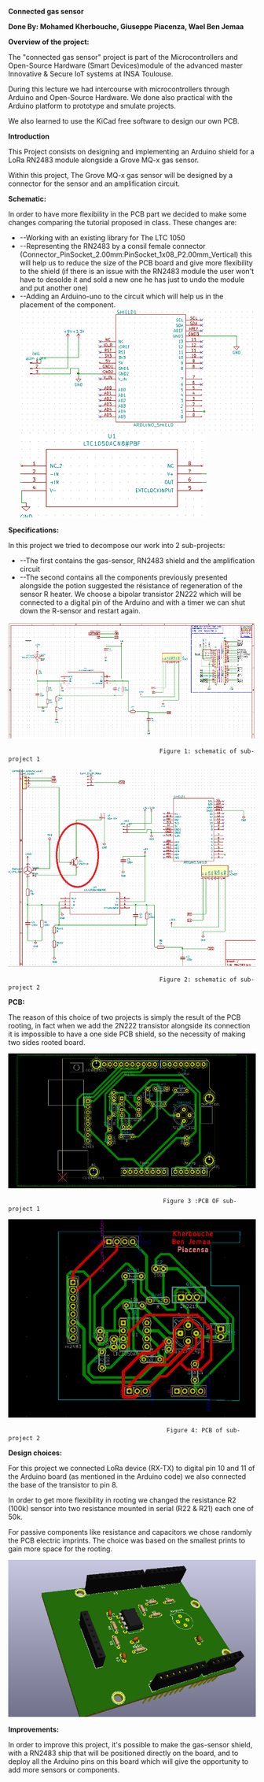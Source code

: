 ****Connected gas sensor****

**Done By:
Mohamed Kherbouche, Giuseppe Piacenza, Wael Ben Jemaa**

**Overview of the project:**

The &quot;connected gas sensor&quot; project is part of the Microcontrollers and Open-Source Hardware (Smart Devices)module of the advanced master Innovative &amp; Secure IoT systems at INSA Toulouse.

During this lecture we had intercourse with microcontrollers through Arduino and Open-Source Hardware. We done also practical with the Arduino platform to prototype and smulate projects.

We also learned to use the KiCad free software to design our own PCB.

**Introduction**

This Project consists on designing and implementing an Arduino shield for a LoRa RN2483 module alongside a Grove MQ-x gas sensor.

Within this project, The Grove MQ-x gas sensor will be designed by a connector for the sensor and an amplification circuit.

**Schematic:**

In order to have more flexibility in the PCB part we decided to make some changes comparing the tutorial proposed in class.
These changes are:

- --Working with an existing library for The LTC 1050
- --Representing the RN2483 by a consil female connector (Connector\_PinSocket\_2.00mm:PinSocket\_1x08\_P2.00mm\_Vertical)  this will help us to reduce the size of  the PCB board and give more flexibility to the shield (if there is an issue with the RN2483 module the user won&#39;t have to desolde it and sold a new  one he has just to undo the module and put another one)
- --Adding an Arduino-uno to the circuit which will help us in the placement of the component.
![alt text](https://github.com/MOSH-Insa-Toulouse/Benjemaa-Kherbouch-Piacenza-shield-sensor/blob/master/Mosh%20final/images/shem1.PNG)
![alt text](https://github.com/MOSH-Insa-Toulouse/Benjemaa-Kherbouch-Piacenza-shield-sensor/blob/master/Mosh%20final/images/shem3.PNG)
 

**Specifications:**

In this project we tried to decompose our work into 2 sub-projects:

- --The first contains the gas-sensor, RN2483 shield and the amplification circuit
- --The second contains all the components previously presented alongside the potion suggested the résistance of regeneration of the sensor R heater. We choose a bipolar transistor 2N222 which will be connected to a digital pin of the Arduino and with a timer we can shut down the R-sensor and restart again.

![alt text](https://github.com/MOSH-Insa-Toulouse/Benjemaa-Kherbouch-Piacenza-shield-sensor/blob/master/Mosh%20final/images/pro1.PNG)


                                               Figure 1: schematic of sub-project 1
                                               
                                               
![alt text](https://github.com/MOSH-Insa-Toulouse/Benjemaa-Kherbouch-Piacenza-shield-sensor/blob/master/Mosh%20final/images/pro2.PNG)
                                               
                                               
                                               Figure 2: schematic of sub-project 2


**PCB:**

The reason of this choice of two projects is simply the result of the PCB rooting, in fact when we add the 2N222 transistor alongside its connection it is impossible to have a one side PCB shield, so the necessity of making two sides rooted board.


![alt text](https://github.com/MOSH-Insa-Toulouse/Benjemaa-Kherbouch-Piacenza-shield-sensor/blob/master/Mosh%20final/images/pcb1.PNG)
                                                
                                                
                                                Figure 3 :PCB OF sub-project 1


![alt text](https://github.com/MOSH-Insa-Toulouse/Benjemaa-Kherbouch-Piacenza-shield-sensor/blob/master/Mosh%20final/images/pcb2.PNG)
                                                 
                                                 
                                                 Figure 4: PCB of sub-project 2

**Design choices:**

For this project we connected LoRa device (RX-TX) to digital pin 10 and 11 of the Arduino board (as mentioned in the Arduino code) we also connected the base of the transistor to pin 8.

In order to get more flexibility in rooting we changed the resistance R2 (100k) sensor into two resistance mounted in serial (R22 &amp; R21) each one of 50k.

For passive components like resistance and capacitors we chose randomly the PCB electric imprints. The choice was based on the smallest prints to gain more space for the rooting.


![alt text](https://github.com/MOSH-Insa-Toulouse/Benjemaa-Kherbouch-Piacenza-shield-sensor/blob/master/Mosh%20final/images/vue%20isometrique.PNG)


**Improvements:**

In order to improve this project, it&#39;s possible to make the gas-sensor shield, with a RN2483 ship that will be positioned directly on the board, and to deploy all the Arduino pins on this board which will give the opportunity to add more sensors or components.
